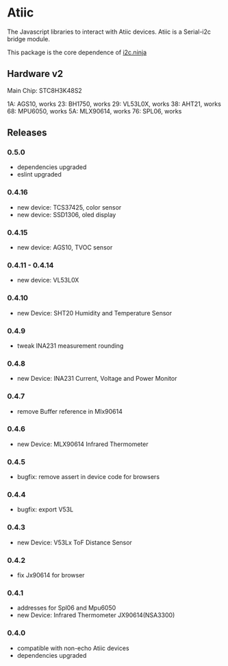 Atiic
===

The Javascript libraries to interact with Atiic devices. Atiic is a Serial-i2c bridge module.

This package is the core dependence of [i2c.ninja](https://i2c.ninja)

## Hardware v2

Main Chip: STC8H3K48S2

1A: AGS10, works
23: BH1750, works
29: VL53L0X, works
38: AHT21, works
68: MPU6050, works
5A: MLX90614, works
76: SPL06, works

## Releases

### 0.5.0
  * dependencies upgraded
  * eslint upgraded

### 0.4.16
  * new device: TCS37425, color sensor
  * new device: SSD1306, oled display

### 0.4.15
  * new device: AGS10, TVOC sensor

### 0.4.11 - 0.4.14
  * new device: VL53L0X

### 0.4.10
  * new Device: SHT20 Humidity and Temperature Sensor

### 0.4.9
  * tweak INA231 measurement rounding

### 0.4.8
  * new Device: INA231 Current, Voltage and Power Monitor

### 0.4.7
  * remove Buffer reference in Mlx90614

### 0.4.6
  * new Device: MLX90614 Infrared Thermometer

### 0.4.5
  * bugfix: remove assert in device code for browsers

### 0.4.4
  * bugfix: export V53L

### 0.4.3
  * new Device: V53Lx ToF Distance Sensor

### 0.4.2
  * fix Jx90614 for browser

### 0.4.1
  * addresses for Spl06 and Mpu6050
  * new Device: Infrared Thermometer JX90614(NSA3300)

### 0.4.0
  * compatible with non-echo Atiic devices
  * dependencies upgraded
